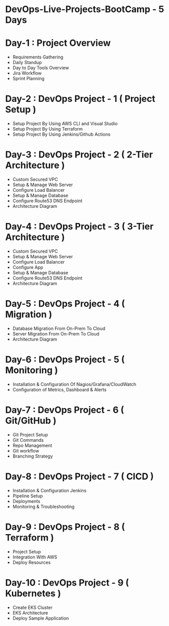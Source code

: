 # DevOps-Live-Projects-BootCamp - 5 Days

# Day-1 : Project Overview
 - Requirements Gathering
 - Daily Standup
 - Day to Day Tools Overview
 - Jira Workflow
 - Sprint Planning

# Day-2 : DevOps Project - 1 ( Project Setup )
 - Setup Project By Using AWS CLI and Visual Studio
 - Setup Project By Using Terraform
 - Setup Project By Using Jenkins/Github Actions

# Day-3 : DevOps Project - 2 ( 2-Tier Architecture )
 - Custom Secured VPC
 - Setup & Manage Web Server
 - Configure Load Balancer
 - Setup & Manage Database
 - Configure Route53 DNS Endpoint
 - Architecture Diagram

# Day-4 : DevOps Project - 3 ( 3-Tier Architecture )
 - Custom Secured VPC
 - Setup & Manage Web Server
 - Configure Load Balancer
 - Configure App 
 - Setup & Manage Database
 - Configure Route53 DNS Endpoint
 - Architecture Diagram

# Day-5 : DevOps Project - 4 ( Migration )
 - Database Migration From On-Prem To Cloud
 - Server Migration From On-Prem To Cloud
 - Architecture Diagram

# Day-6 : DevOps Project - 5 ( Monitoring )
 - Installation & Configuration Of Nagios/Grafana/CloudWatch
 - Configuration of Metrics, Dashboard & Alerts

# Day-7 : DevOps Project - 6 ( Git/GitHub )
 - Git Project Setup
 - Git Commands
 - Repo Management
 - Git workflow
 - Branching Strategy
   
# Day-8 : DevOps Project - 7 ( CICD )
 - Installation & Configuration Jenkins
 - Pipeline Setup
 - Deployments
 - Monitoring & Troubleshooting

# Day-9 : DevOps Project - 8 ( Terraform )
 - Project Setup
 - Integration With AWS
 - Deploy Resources

# Day-10 : DevOps Project - 9 ( Kubernetes )
 - Create EKS Cluster
 - EKS Architecture
 - Deploy Sample Application


